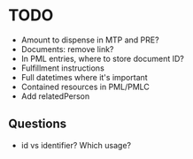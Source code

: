 # TODO

- Amount to dispense in MTP and PRE?
- Documents: remove link?
- In PML entries, where to store document ID?
- Fulfillment instructions
- Full datetimes where it's important
- Contained resources in PML/PMLC
- Add relatedPerson

## Questions

- id vs identifier? Which usage?

